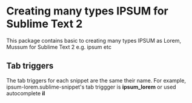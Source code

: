 # Creating many types IPSUM for Sublime Text 2

This package contains basic to creating many types IPSUM as Lorem, Mussum for Sublime Text 2 e.g. ipsum etc

## Tab triggers

The tab triggers for each snippet are the same their name. For example, ipsum-lorem.sublime-snippet's tab triggger is **ipsum_lorem** or used autocomplete **il**